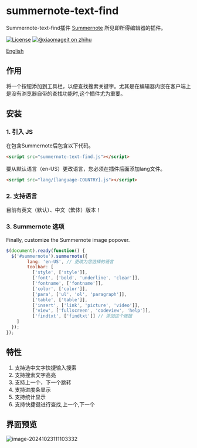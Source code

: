 # summernote-text-find

Summernote-text-find插件
[Summernote](https://github.com/summernote/summernote/) 所见即所得编辑器的插件。



[![License](https://img.shields.io/badge/license-MIT-4EB1BA.svg?style=flat-square)](https://github.com/maruifu/summernote-text-find/blob/main/LICENSE)
[![@xiaomageit on zhihu](https://img.shields.io/badge/zhihu-@xiaomageit-red.svg?style=flat-square)](https://www.zhihu.com/people/xiaomageit)

[English](README.md)

## 作用

将一个按钮添加到工具栏，以便查找搜索关键字。尤其是在编辑器内嵌在客户端上是没有浏览器自带的查找功能时,这个插件尤为重要。


## 安装

### 1. 引入 JS

在包含Summernote后包含以下代码。

```html
<script src="summernote-text-find.js"></script>
```
要从默认语言（en-US）更改语言，您必须在插件后面添加lang文件。

```html
<script src="lang/[language-COUNTRY].js"></script>
```

### 2. 支持语言
目前有英文（默认）、中文（繁体）版本！

### 3. Summernote 选项
Finally, customize the Summernote image popover.

````javascript
$(document).ready(function() {
  $('#summernote').summernote({
        lang: 'en-US', // 更改为您选择的语言 
        toolbar: [
          ['style', ['style']],
          ['font', ['bold', 'underline', 'clear']],
          ['fontname', ['fontname']],
          ['color', ['color']],
          ['para', ['ul', 'ol', 'paragraph']],
          ['table', ['table']],
          ['insert', ['link', 'picture', 'video']],
          ['view', ['fullscreen', 'codeview', 'help']],
          ['findtxt', ['findtxt']] // 添加这个按钮
    ]
  });
});
````

## 特性

1. 支持选中文字快捷输入搜索
2. 支持搜索文字高亮
3. 支持上一个，下一个跳转
4. 支持进度条显示
5. 支持统计显示
6. 支持快捷键进行查找,上一个,下一个



## 界面预览

![image-20241023111103332](https://nas.mrf.ink:10001/images/2024/10/23/image-20241023111103332.png)
